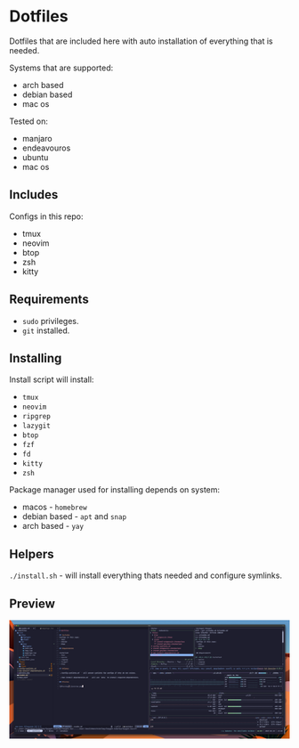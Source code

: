 # Dotfiles
Dotfiles that are included here with auto installation of everything that is needed.

Systems that are supported:
- arch based
- debian based
- mac os

Tested on:
- manjaro
- endeavouros
- ubuntu
- mac os

## Includes
Configs in this repo:
- tmux
- neovim
- btop
- zsh
- kitty

## Requirements
- `sudo` privileges.
- `git` installed.

## Installing

Install script will install:
- `tmux`
- `neovim`
- `ripgrep`
- `lazygit`
- `btop`
- `fzf`
- `fd`
- `kitty`
- `zsh`

Package manager used for installing depends on system:
- macos - `homebrew`
- debian based - `apt` and `snap`
- arch based - `yay`

## Helpers

`./install.sh` - will install everything thats needed and configure symlinks.

## Preview

![Preview](./preview.png)

